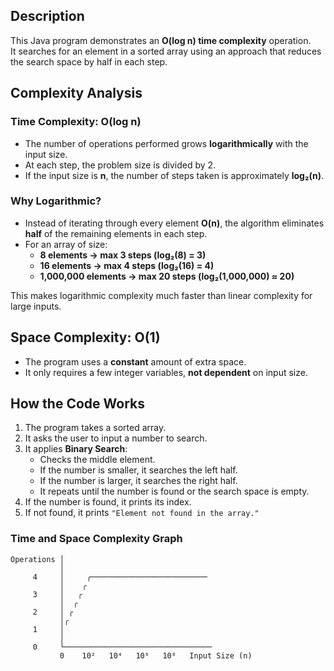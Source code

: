 ## Description

This Java program demonstrates an **O(log n) time complexity** operation.  
It searches for an element in a sorted array using an approach that reduces the search space by half in each step.

## Complexity Analysis

### **Time Complexity: O(log n)**

- The number of operations performed grows **logarithmically** with the input size.
- At each step, the problem size is divided by 2.
- If the input size is **n**, the number of steps taken is approximately **log₂(n)**.

### **Why Logarithmic?**

- Instead of iterating through every element **O(n)**, the algorithm eliminates **half** of the remaining elements in each step.
- For an array of size:
  - **8 elements → max 3 steps (log₂(8) = 3)**
  - **16 elements → max 4 steps (log₂(16) = 4)**
  - **1,000,000 elements → max 20 steps (log₂(1,000,000) ≈ 20)**

This makes logarithmic complexity much faster than linear complexity for large inputs.

## Space Complexity: O(1)

- The program uses a **constant** amount of extra space.
- It only requires a few integer variables, **not dependent** on input size.

## How the Code Works

1. The program takes a sorted array.
2. It asks the user to input a number to search.
3. It applies **Binary Search**:
   - Checks the middle element.
   - If the number is smaller, it searches the left half.
   - If the number is larger, it searches the right half.
   - It repeats until the number is found or the search space is empty.
4. If the number is found, it prints its index.
5. If not found, it prints `"Element not found in the array."`

### Time and Space Complexity Graph

```ascii
Operations │
           │
     4     │     ╭──────────────────────────
           │    ╭
     3     │   ╭
           │  ╭
     2     │ ╭
           │╭
     1     │
           │
     0     └─────────────────────────────────
           0    10²   10⁴   10⁶   10⁸   Input Size (n)
```
